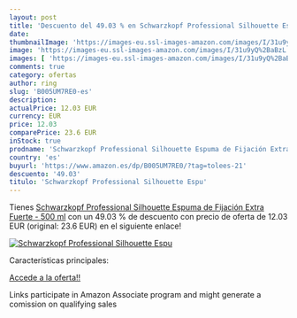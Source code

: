 ```yaml
---
layout: post
title: 'Descuento del 49.03 % en Schwarzkopf Professional Silhouette Espu'
date: 
thumbnailImage: 'https://images-eu.ssl-images-amazon.com/images/I/31u9yQ%2BaBzL._SL200_.jpg'
image: 'https://images-eu.ssl-images-amazon.com/images/I/31u9yQ%2BaBzL._SL200_.jpg'
images: [ 'https://images-eu.ssl-images-amazon.com/images/I/31u9yQ%2BaBzL._SL200_.jpg' ]
comments: true
category: ofertas
author: ring
slug: 'B005UM7RE0-es'
description:
actualPrice: 12.03 EUR
currency: EUR
price: 12.03
comparePrice: 23.6 EUR
inStock: true
prodname: 'Schwarzkopf Professional Silhouette Espuma de Fijación Extra Fuerte - 500 ml'
country: 'es'
buyurl: 'https://www.amazon.es/dp/B005UM7RE0/?tag=tolees-21'
descuento: '49.03'
titulo: 'Schwarzkopf Professional Silhouette Espu'
---
```


Tienes [Schwarzkopf Professional Silhouette Espuma de Fijación Extra Fuerte - 500 ml](https://www.amazon.es/dp/B005UM7RE0/?tag=tolees-21) con un 49.03 % de descuento con precio de oferta de 12.03 EUR (original: 23.6 EUR) en el siguiente enlace!

[![Schwarzkopf Professional Silhouette Espu](https://images-eu.ssl-images-amazon.com/images/I/31u9yQ%2BaBzL._SL200_.jpg)](https://www.amazon.es/dp/B005UM7RE0/?tag=tolees-21)

Características principales:


[Accede a la oferta!!](https://www.amazon.es/dp/B005UM7RE0/?tag=tolees-21)

Links participate in Amazon Associate program and might generate a comission on qualifying sales


